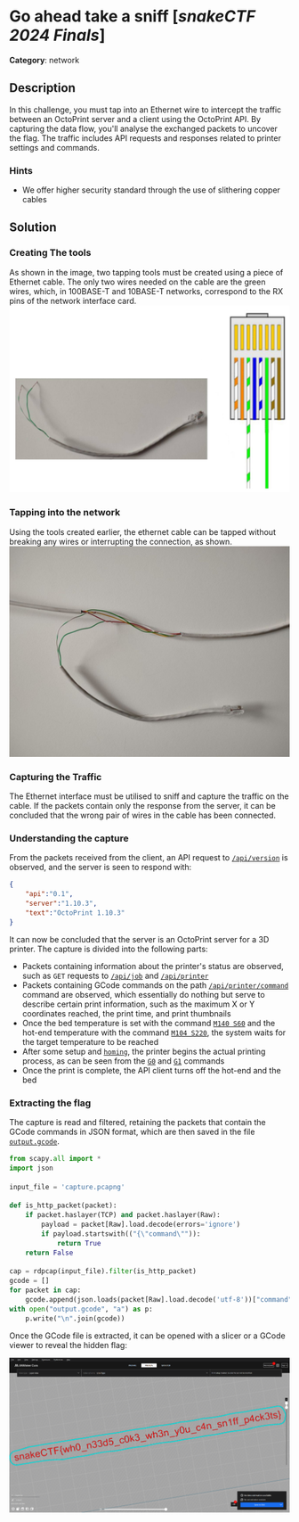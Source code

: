 # Go ahead take a sniff [_snakeCTF 2024 Finals_]

**Category**: network

## Description
In this challenge, you must tap into an Ethernet wire to intercept the traffic between an OctoPrint server and a client using the OctoPrint API. By capturing the data flow, you'll analyse the exchanged packets to uncover the flag. The traffic includes API requests and responses related to printer settings and commands.

### Hints
- We offer higher security standard through the use of slithering copper cables

## Solution
### Creating The tools
As shown in the image, two tapping tools must be created using a piece of Ethernet cable. The only two wires needed on the cable are the green wires, which, in 100BASE-T and 10BASE-T networks, correspond to the RX pins of the network interface card.
![image](./images/tool.jpg)

### Tapping into the network
Using the tools created earlier, the ethernet cable can be tapped without breaking any wires or interrupting the connection, as shown.
![image](./images/wiring.jpg)

### Capturing the Traffic
The Ethernet interface must be utilised to sniff and capture the traffic on the cable. If the packets contain only the response from the server, it can be concluded that the wrong pair of wires in the cable has been connected.

### Understanding the capture
From the packets received from the client, an API request to [`/api/version`](https://docs.octoprint.org/en/master/api/version.html#version-information) is observed, and the server is seen to respond with:
```JSON
{
    "api":"0.1",
    "server":"1.10.3",
    "text":"OctoPrint 1.10.3"
}
```
It can now be concluded that the server is an OctoPrint server for a 3D printer.
The capture is divided into the following parts:
- Packets containing information about the printer's status are observed, such as `GET` requests to [`/api/job`](https://docs.octoprint.org/en/master/api/job#get--api-job) and [`/api/printer`](https://docs.octoprint.org/en/master/api/printer#get--api-printer)
- Packets containing GCode commands on the path [`/api/printer/command`](https://docs.octoprint.org/en/master/api/printer#post--api-printer-command) command are observed, which essentially do nothing but serve to describe certain print information, such as the maximum X or Y coordinates reached, the print time, and print thumbnails
- Once the bed temperature is set with the command [`M140 S60`](https://marlinfw.org/docs/gcode/M140.html) and the hot-end temperature with the command [`M104 S220`](https://marlinfw.org/docs/gcode/M104.html), the system waits for the target temperature to be reached
- After some setup and [`homing`](https://marlinfw.org/docs/gcode/G028.html), the printer begins the actual printing process, as can be seen from the [`G0`](https://marlinfw.org/docs/gcode/G000-G001.html) and [`G1`](https://marlinfw.org/docs/gcode/G000-G001.html) commands
- Once the print is complete, the API client turns off the hot-end and the bed

### Extracting the flag
The capture is read and filtered, retaining the packets that contain the GCode commands in JSON format, which are then saved in the file [`output.gcode`](./output.gcode).
```Python
from scapy.all import *
import json

input_file = 'capture.pcapng'

def is_http_packet(packet):
    if packet.haslayer(TCP) and packet.haslayer(Raw):
        payload = packet[Raw].load.decode(errors='ignore')
        if payload.startswith(("{\"command\"")):
            return True
    return False

cap = rdpcap(input_file).filter(is_http_packet)
gcode = []
for packet in cap:
    gcode.append(json.loads(packet[Raw].load.decode('utf-8'))["command"])
with open("output.gcode", "a") as p:
    p.write("\n".join(gcode))

```
Once the GCode file is extracted, it can be opened with a slicer or a GCode viewer to reveal the hidden flag:

![flag](./images/gcode_view.png)
